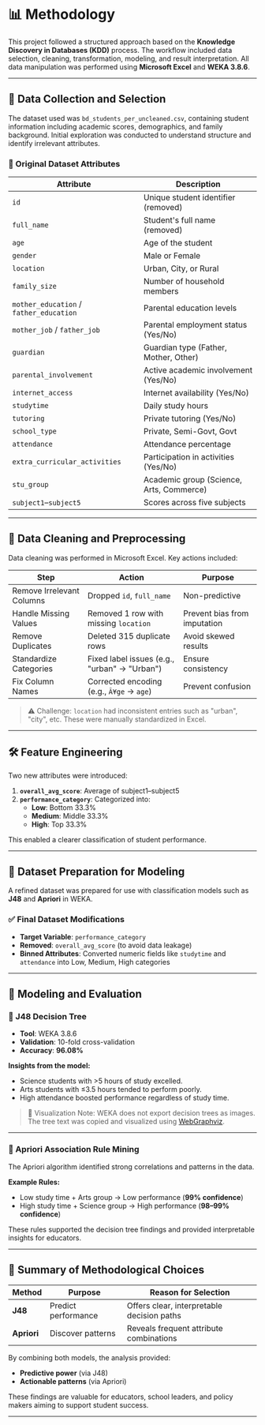# 📊 Methodology

This project followed a structured approach based on the **Knowledge Discovery in Databases (KDD)** process. The workflow included data selection, cleaning, transformation, modeling, and result interpretation. All data manipulation was performed using **Microsoft Excel** and **WEKA 3.8.6**.

---

## 📁 Data Collection and Selection

The dataset used was `bd_students_per_uncleaned.csv`, containing student information including academic scores, demographics, and family background. Initial exploration was conducted to understand structure and identify irrelevant attributes.

### 🧾 Original Dataset Attributes

| Attribute | Description |
| --------- | ----------- |
| `id` | Unique student identifier (removed) |
| `full_name` | Student's full name (removed) |
| `age` | Age of the student |
| `gender` | Male or Female |
| `location` | Urban, City, or Rural |
| `family_size` | Number of household members |
| `mother_education` / `father_education` | Parental education levels |
| `mother_job` / `father_job` | Parental employment status (Yes/No) |
| `guardian` | Guardian type (Father, Mother, Other) |
| `parental_involvement` | Active academic involvement (Yes/No) |
| `internet_access` | Internet availability (Yes/No) |
| `studytime` | Daily study hours |
| `tutoring` | Private tutoring (Yes/No) |
| `school_type` | Private, Semi-Govt, Govt |
| `attendance` | Attendance percentage |
| `extra_curricular_activities` | Participation in activities (Yes/No) |
| `stu_group` | Academic group (Science, Arts, Commerce) |
| `subject1`–`subject5` | Scores across five subjects |

---

## 🧹 Data Cleaning and Preprocessing

Data cleaning was performed in Microsoft Excel. Key actions included:

| Step | Action | Purpose |
|------|--------|---------|
| Remove Irrelevant Columns | Dropped `id`, `full_name` | Non-predictive |
| Handle Missing Values | Removed 1 row with missing `location` | Prevent bias from imputation |
| Remove Duplicates | Deleted 315 duplicate rows | Avoid skewed results |
| Standardize Categories | Fixed label issues (e.g., "urban" → "Urban") | Ensure consistency |
| Fix Column Names | Corrected encoding (e.g., `Ã¥ge` → `age`) | Prevent confusion |

> ⚠️ Challenge: `location` had inconsistent entries such as "urban", "city", etc. These were manually standardized in Excel.

---

## 🛠️ Feature Engineering

Two new attributes were introduced:

1. **`overall_avg_score`**: Average of subject1–subject5
2. **`performance_category`**: Categorized into:
   - **Low**: Bottom 33.3%
   - **Medium**: Middle 33.3%
   - **High**: Top 33.3%

This enabled a clearer classification of student performance.

---

## 🧪 Dataset Preparation for Modeling

A refined dataset was prepared for use with classification models such as **J48** and **Apriori** in WEKA.

### ✅ Final Dataset Modifications

- **Target Variable**: `performance_category`
- **Removed**: `overall_avg_score` (to avoid data leakage)
- **Binned Attributes**: Converted numeric fields like `studytime` and `attendance` into Low, Medium, High categories

---

## 🤖 Modeling and Evaluation

### 🌳 J48 Decision Tree

- **Tool**: WEKA 3.8.6  
- **Validation**: 10-fold cross-validation  
- **Accuracy**: **96.08%**

**Insights from the model:**
- Science students with >5 hours of study excelled.
- Arts students with ≤3.5 hours tended to perform poorly.
- High attendance boosted performance regardless of study time.

> 📌 Visualization Note: WEKA does not export decision trees as images. The tree text was copied and visualized using [WebGraphviz](https://dreampuf.github.io/GraphvizOnline).

---

### 📐 Apriori Association Rule Mining

The Apriori algorithm identified strong correlations and patterns in the data.

**Example Rules:**
- Low study time + Arts group → Low performance (**99% confidence**)
- High study time + Science group → High performance (**98–99% confidence**)

These rules supported the decision tree findings and provided interpretable insights for educators.

---

## 🧩 Summary of Methodological Choices

| Method | Purpose | Reason for Selection |
|--------|---------|----------------------|
| **J48** | Predict performance | Offers clear, interpretable decision paths |
| **Apriori** | Discover patterns | Reveals frequent attribute combinations |

By combining both models, the analysis provided:
- **Predictive power** (via J48)
- **Actionable patterns** (via Apriori)

These findings are valuable for educators, school leaders, and policy makers aiming to support student success.

---



